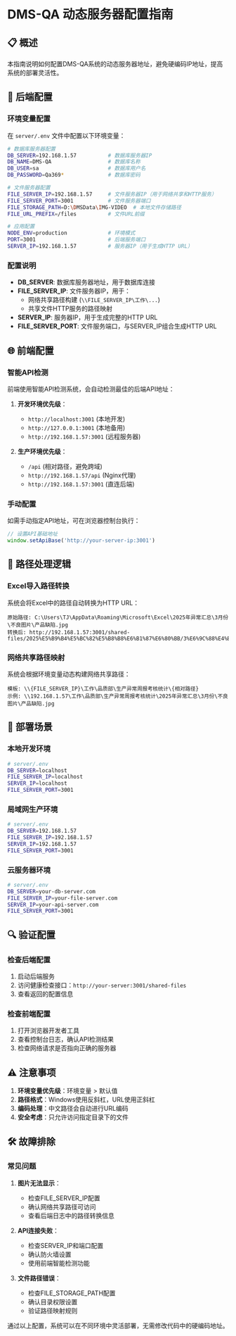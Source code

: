 # DMS-QA 动态服务器配置指南

## 📋 概述

本指南说明如何配置DMS-QA系统的动态服务器地址，避免硬编码IP地址，提高系统的部署灵活性。

## 🔧 后端配置

### 环境变量配置

在 `server/.env` 文件中配置以下环境变量：

```bash
# 数据库服务器配置
DB_SERVER=192.168.1.57          # 数据库服务器IP
DB_NAME=DMS-QA                  # 数据库名称
DB_USER=sa                      # 数据库用户名
DB_PASSWORD=Qa369*              # 数据库密码

# 文件服务器配置
FILE_SERVER_IP=192.168.1.57     # 文件服务器IP（用于网络共享和HTTP服务）
FILE_SERVER_PORT=3001           # 文件服务器端口
FILE_STORAGE_PATH=D:\DMSData\IMG-VIDEO  # 本地文件存储路径
FILE_URL_PREFIX=/files          # 文件URL前缀

# 应用配置
NODE_ENV=production             # 环境模式
PORT=3001                       # 后端服务端口
SERVER_IP=192.168.1.57          # 服务器IP（用于生成HTTP URL）
```

### 配置说明

- **DB_SERVER**: 数据库服务器地址，用于数据库连接
- **FILE_SERVER_IP**: 文件服务器IP，用于：
  - 网络共享路径构建 (`\\FILE_SERVER_IP\工作\...`)
  - 共享文件HTTP服务的路径映射
- **SERVER_IP**: 服务器IP，用于生成完整的HTTP URL
- **FILE_SERVER_PORT**: 文件服务端口，与SERVER_IP组合生成HTTP URL

## 🌐 前端配置

### 智能API检测

前端使用智能API检测系统，会自动检测最佳的后端API地址：

1. **开发环境优先级**：
   - `http://localhost:3001` (本地开发)
   - `http://127.0.0.1:3001` (本地备用)
   - `http://192.168.1.57:3001` (远程服务器)

2. **生产环境优先级**：
   - `/api` (相对路径，避免跨域)
   - `http://192.168.1.57/api` (Nginx代理)
   - `http://192.168.1.57:3001` (直连后端)

### 手动配置

如需手动指定API地址，可在浏览器控制台执行：

```javascript
// 设置API基础地址
window.setApiBase('http://your-server-ip:3001')
```

## 📁 路径处理逻辑

### Excel导入路径转换

系统会将Excel中的路径自动转换为HTTP URL：

```
原始路径: C:\Users\TJ\AppData\Roaming\Microsoft\Excel\2025年异常汇总\3月份\不良图片\产品缺陷.jpg
转换后: http://192.168.1.57:3001/shared-files/2025%E5%B9%B4%E5%BC%82%E5%B8%B8%E6%B1%87%E6%80%BB/3%E6%9C%88%E4%BB%BD/%E4%B8%8D%E8%89%AF%E5%9B%BE%E7%89%87/%E4%BA%A7%E5%93%81%E7%BC%BA%E9%99%B7.jpg
```

### 网络共享路径映射

系统会根据环境变量动态构建网络共享路径：

```
模板: \\{FILE_SERVER_IP}\工作\品质部\生产异常周报考核统计\{相对路径}
示例: \\192.168.1.57\工作\品质部\生产异常周报考核统计\2025年异常汇总\3月份\不良图片\产品缺陷.jpg
```

## 🚀 部署场景

### 本地开发环境

```bash
# server/.env
DB_SERVER=localhost
FILE_SERVER_IP=localhost
SERVER_IP=localhost
FILE_SERVER_PORT=3001
```

### 局域网生产环境

```bash
# server/.env
DB_SERVER=192.168.1.57
FILE_SERVER_IP=192.168.1.57
SERVER_IP=192.168.1.57
FILE_SERVER_PORT=3001
```

### 云服务器环境

```bash
# server/.env
DB_SERVER=your-db-server.com
FILE_SERVER_IP=your-file-server.com
SERVER_IP=your-api-server.com
FILE_SERVER_PORT=3001
```

## 🔍 验证配置

### 检查后端配置

1. 启动后端服务
2. 访问健康检查接口：`http://your-server:3001/shared-files`
3. 查看返回的配置信息

### 检查前端配置

1. 打开浏览器开发者工具
2. 查看控制台日志，确认API检测结果
3. 检查网络请求是否指向正确的服务器

## ⚠️ 注意事项

1. **环境变量优先级**：环境变量 > 默认值
2. **路径格式**：Windows使用反斜杠，URL使用正斜杠
3. **编码处理**：中文路径会自动进行URL编码
4. **安全考虑**：只允许访问指定目录下的文件

## 🛠️ 故障排除

### 常见问题

1. **图片无法显示**：
   - 检查FILE_SERVER_IP配置
   - 确认网络共享路径可访问
   - 查看后端日志中的路径转换信息

2. **API连接失败**：
   - 检查SERVER_IP和端口配置
   - 确认防火墙设置
   - 使用前端智能检测功能

3. **文件路径错误**：
   - 检查FILE_STORAGE_PATH配置
   - 确认目录权限设置
   - 验证路径映射规则

通过以上配置，系统可以在不同环境中灵活部署，无需修改代码中的硬编码地址。
